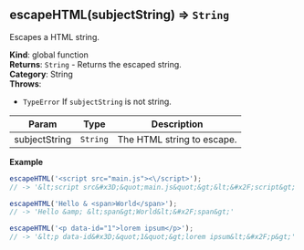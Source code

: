 <a name="escapeHTML"></a>

## escapeHTML(subjectString) ⇒ <code>String</code>
Escapes a HTML string.

**Kind**: global function  
**Returns**: <code>String</code> - Returns the escaped string.  
**Category**: String  
**Throws**:

- <code>TypeError</code> If `subjectString` is not string.


| Param | Type | Description |
| --- | --- | --- |
| subjectString | <code>String</code> | The HTML string to escape. |

**Example**  
```js
escapeHTML('<script src="main.js"><\/script>');// -> '&lt;script src&#x3D;&quot;main.js&quot;&gt;&lt;&#x2F;script&gt;'escapeHTML('Hello & <span>World</span>');// -> 'Hello &amp; &lt;span&gt;World&lt;&#x2F;span&gt;'escapeHTML('<p data-id="1">lorem ipsum</p>');// -> '&lt;p data-id&#x3D;&quot;1&quot;&gt;lorem ipsum&lt;&#x2F;p&gt;'
```
